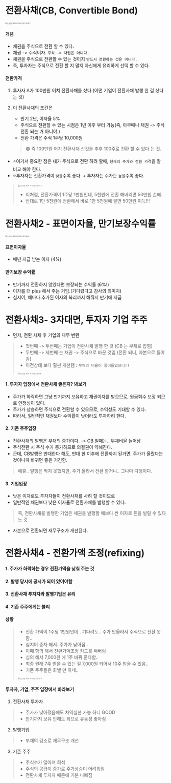 # 전환사채(CB, Convertible Bond)



<img src="/Users/SEONG/Library/Application Support/typora-user-images/스크린샷 2024-11-03 오후 2.55.07.png" alt="스크린샷 2024-11-03 오후 2.55.07" style="zoom:33%;" />

#### 개념

* 채권을 주식으로 전환 할 수 있다.
* 채권 -> 주식이자. `주식 -> 채권은 아니다. `
* 채권을 주식으로 전환할 수 있는 것이지 `반드시 전환하는 것은 아니다.` 
* 즉, 투자자는 주식으로 전환 할 지 말지 자신에게 유리하게 선택 할 수 있다.



#### 전환가격

1. 투자자 A가 100만원 어치 전환사채를 샀다.(어떤 기업이 전환사채 발행 한 걸 샀다는 것)

2. 이 전환사채의 조건은

   * 만기 2년, 이자율 5%
   * 주식으로 전환할 수 있는 시점은 1년 이후 부터 가능(즉, 아무때나 채권 -> 주식 전환 되는 거 아니야.)
   * 전환 가격은 주식 1주당 10,000원

   > 🟢 즉 100만원 어치 전환사채 산것을 추후 100주로 전환 할 수 있다 는 것.

* ⭐️여기서 중요한 점은 내가 주식으로 전환 하려 할때, `현재의 주가와 전환 가격`을 잘 비교 해야 한다.
* ⭐️투자자는 전환가격이 `낮을`수록 좋다. + 투자자는 주가는 `높을`수록 좋다. 

> <img src="/Users/SEONG/Library/Application Support/typora-user-images/스크린샷 2024-11-03 오후 3.04.27.png" alt="스크린샷 2024-11-03 오후 3.04.27" style="zoom:33%;" />
>
> * 이처럼, 전환가격이 1주당 1만원인데, 5천원에 전환 해버리면 50만원 손해. 
> * 반대로 1만 5천원에 전환해서 바로 1만 5천원에 팔면 50만원 이득!!!



# 전환사채2 - 표면이자율, 만기보장수익률

<img src="/Users/SEONG/Library/Application Support/typora-user-images/스크린샷 2024-11-03 오후 3.14.02.png" alt="스크린샷 2024-11-03 오후 3.14.02" style="zoom:33%;" />

#### 표면이자율

* 매년 지급 받는 이자 (4%)

#### 만기보장 수익률

* 만기까지 전환하지 않았다면 보장되는 수익률 (6%!)
* 이자를 더  plus 해서 주는 거임.(기다렸다고 감사의 의미지)
* 심지어, 해마다 추가된 이자의 복리까지 해줘서 만기에 지급



# 전환사채3- 3자대면, 투자자 기업 주주

* 먼저, 전환 사채 후 기업의 재무 변환

> * 첫번째 -> 두번째는 기업이 전환사채 발행 한 것 (CB 는 부채로 잡힘)
> * 두번째 -> 세번째 는 채권 -> 주식으로 바꾼 것임 (전환 되니, 자본으로 들어감)
> * 이전상태 보다 훨씬 개선됌 : `부채의 비율이 줄어들었으니!!`
>
> <img src="/Users/SEONG/Library/Application Support/typora-user-images/스크린샷 2024-11-03 오후 3.17.16.png" alt="스크린샷 2024-11-03 오후 3.17.16" style="zoom:33%;" />



#### 1. 투자자 입장에서 전환사채 좋은지? 봐보기

* 주가가 하락하면 그냥 만기까지 보유하고 채권이자를 받으므로, 원금회수 보장 되므로 안정성이 있다.
* 주가가 상승하면 주식으로 전환할 수 있으므로, 수익성도 기대할 수 있다.
* 따라서, 일반적인 채권보다 수익률이 낮더라도 투자하려 한다.

#### 2. 기존 주주입장

* 전환사채의 발행은 부채의 증가이다. -> CB 일때는.. 부채비율 늘어남
* 주식전환 시 주식 수가 증가하므로 의결권이 약해진다. 
* 근데, CB발행은 반대한다 해도, 반대 한 이후에 전환까지 된거면, 주가가 올랐다는 것이니까 바뀌면 좋은 거긴함.

> 에휴.. 발행은 막지 못했지만, 주가 올라서 전환 한거니.. 그나마 다행이다. 

#### 3. 기업입장

* 낮은 이자로도 투자자들이 전환사채를 사려 할 것이므로
* 일반적인 채권보다 낮은 이자율로 전환사채를 발행할 수 있다. 

> 즉, 전환사채를 발행한 기업은 채권을 발행할 때보다 싼 이자로 돈을 빌릴 수 있다느 것

* 자본으로 전환되면 재무구조가 개선된다.



# 전환사채4 - 전환가액 조정(refixing)

#### 1. 주가가 하락하는 경우 전환가액을 낮춰 주는 것

#### 2. 발행 당시에 공시가 되어 있어야함

#### 3. 전환사채 투자자와 발행기업은 유리

#### 4. 기존 주주에게는 불리

#### 상황

> * 전환 가액이 1주당 1만원인데.. 기다려도.. 주가 안올라서 주식으로 전환 못함..
> * 심지어 증자 해서..주가가 낮아짐..
> * 이때 항의 해서 전환가액조정 카드를 써버림
> * 심의 해서 7,000원 에 1주 바꿔 준다함..
> * 최종 원래 7주 받을 수 있는 걸 7,000원 되어서 10주 받을 수 있음..
> * 기존 주주들은 화낼 만 하네..
>
> <img src="/Users/SEONG/Library/Application Support/typora-user-images/스크린샷 2024-11-03 오후 3.39.17.png" alt="스크린샷 2024-11-03 오후 3.39.17" style="zoom:33%;" />

#### 투자자, 기업, 주주 입장에서 바라보기

1. 전환사채 투자자

> * 주가가 낮아졌음에도 차익실현 가능 하니 GOOD
> * 만기까지 보유 안해도 되므로 유동성 좋아짐

2. 발행기업

> * 부채의 감소로 재무구조 개선

3. 기존 주주

> * 주식수가 많아져 희석
> * 주식의 공급이 증가로 주가상승이 어려워짐
> * 전환사채 투자자 때문에 기분 나빠짐



